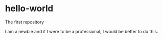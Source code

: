 # hello-world
The first repository

I am a newbie and if I were to be a professional, I would be better to do this.
